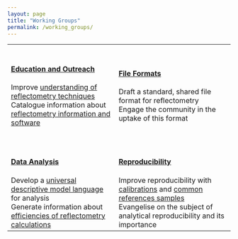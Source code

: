 ```yaml
---
layout: page
title: "Working Groups"
permalink: /working_groups/
---
```


<!--
This is the table view for the different working groups
DO NOT EDIT UNLESS YOU KNOW THAT YOU ARE DOING
andrew.mccluskey@ess.eu
-->
<table class="tt">
  <tr class="tt">
    <td class="tt">
      <a class="tt" href="./edu_and_outreach/">
        <i class="fas fa-book fa-5x"></i>
        <br>
        <h4>Education and Outreach</h4></a>
        Improve <a href="../information/learning">understanding of reflectometry techniques</a><br>
        Catalogue information about <a href="/information/activities">reflectometry information and software</a><br><br>
    </td>
    <td class="tt">
      <a class="tt" href="./file_formats/">
        <i class="fas fa-file-code fa-5x"></i>
        <br>
        <h4>File Formats</h4></a>
        Draft a standard, shared file format for reflectometry<br>
        Engage the community in the uptake of this format<br><br>
    </td>
  </tr>
  <tr class="tt">
    <td class="tt">
      <a class="tt" href="./data_analysis/">
        <i class="fas fa-chart-line fa-5x"></i>
        <br>
        <h4>Data Analysis</h4></a>
        Develop a <a href="/projects/model_language">universal descriptive model language</a> for analysis<br>
        Generate information about <a href="/information/calculation">efficiencies of reflectometry calculations</a>
    </td>
    <td class="tt">
      <a class="tt" href="./reproducibility/">
        <i class="fas fa-redo fa-5x"></i>
        <br>
        <h4>Reproducibility</h4></a>
        Improve reproducibility with <a href="/projects/calibrations">calibrations</a> and <a href="/projects/standard_samples">common references samples</a><br>
        Evangelise on the subject of analytical reproducibility and its importance
    </td>
  </tr>
</table>
